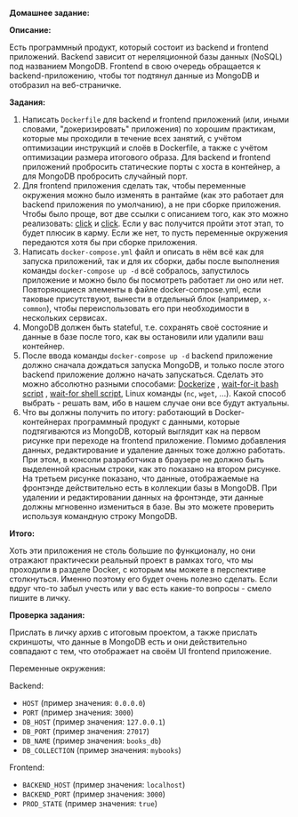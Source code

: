 **Домашнее задание:**

**Описание:**

Есть программный продукт, который состоит из backend и frontend приложений. Backend зависит от нереляционной базы данных (NoSQL) под названием MongoDB. Frontend в свою очередь обращается к backend-приложению, чтобы тот подтянул данные из MongoDB и отобразил на веб-страничке.

**Задания:**
1. Написать `Dockerfile` для backend и frontend приложений (или, иными словами, "докеризировать" приложения) по хорошим практикам, которые мы проходили в течение всех занятий, с учётом оптимизации инструкций и слоёв в Dockerfile, а также с учётом оптимизации размера итогового образа. Для backend и frontend приложений пробросить статические порты с хоста в контейнер, а для MongoDB пробросить случайный порт.
2. Для frontend приложения сделать так, чтобы переменные окружения можно было изменять в рантайме (как это работает для backend приложения по умолчанию), а не при сборке приложения. Чтобы было проще, вот две ссылки с описанием того, как это можно реализовать: [click](https://rakhayyat.medium.com/vuejs-on-docker-environment-specific-settings-daf2de660b9) и [click](https://pumpingco.de/blog/environment-variables-angular-docker/). Если у вас получится пройти этот этап, то будет плюсик в карму. Если же нет, то пусть переменные окружения передаются хотя бы при сборке приложения.
3. Написать `docker-compose.yml` файл и описать в нём всё как для запуска приложений, так и для их сборки, дабы после выполнения команды `docker-compose up -d` всё собралось, запустилось приложение и можно было бы посмотреть работает ли оно или нет. Повторяющиеся элементы в файле docker-compose.yml, если таковые присутствуют, вынести в отдельный блок (например, `x-common`), чтобы переиспользовать его при необходимости в нескольких сервисах.
4. MongoDB должен быть stateful, т.е. сохранять своё состояние и данные в базе после того, как вы остановили или удалили ваш контейнер.
5. После ввода команды `docker-compose up -d` backend приложение должно сначала дождаться запуска MongoDB, и только после этого backend приложение должно начать запускаться. Сделать это можно абсолютно разными способами: [Dockerize](https://github.com/jwilder/dockerize) , [wait-for-it bash script](https://github.com/vishnubob/wait-for-it) , [wait-for shell script](https://github.com/eficode/wait-for), Linux команды (`nc`, `wget`, ...). Какой способ выбрать - решать вам, ибо в нашем случае они все будут актуальны.
6. Что вы должны получить по итогу: работающий в Docker-контейнерах программный продукт с данными, которые подтягиваются из MongoDB, который выглядит как на первом рисунке при переходе на frontend приложение. Помимо добавления данных, редактирование и удаление данных тоже должно работать. При этом, в консоли разработчика в браузере не должно быть выделенной красным строки, как это показано на втором рисунке. На третьем рисунке показано, что данные, отображаемые на фронтэнде действительно есть в коллекции базы в MongoDB. При удалении и редактировании данных на фронтэнде, эти данные должны мгновенно измениться в базе. Вы это можете проверить используя командную строку MongoDB.

**Итого:**

Хоть эти приложения не столь большие по функционалу, но они отражают практически реальный проект в рамках того, что мы проходили в разделе Docker, с которым мы можете в перспективе столкнуться. Именно поэтому его будет очень полезно сделать.
Если вдруг что-то забыл учесть или у вас есть какие-то вопросы - смело пишите в личку.

**Проверка задания:**

Прислать в личку архив с итоговым проектом, а также прислать скриншоты, что данные в MongoDB есть и они действительно совпадают с тем, что отображает на своём UI frontend приложение.

Переменные окружения:

Backend:
- `HOST` (пример значения: `0.0.0.0`)
- `PORT` (пример значения: `3000`)
- `DB_HOST` (пример значения: `127.0.0.1`)
- `DB_PORT` (пример значения: `27017`)
- `DB_NAME` (пример значения: `books_db`)
- `DB_COLLECTION` (пример значения: `mybooks`)

Frontend:
- `BACKEND_HOST` (пример значения: `localhost`)
- `BACKEND_PORT` (пример значения: `3000`)
- `PROD_STATE` (пример значения: `true`)
